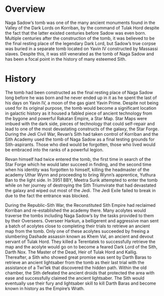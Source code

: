 # Overview

Naga Sadow’s tomb was one of the many ancient monuments found in the Valley of the Dark Lords on Korriban, by the command of Tulak Hord despite the fact that the latter existed centuries before Sadow was even born.
Multiple centuries after the construction of the tomb, it was believed to be the final resting place of the legendary Dark Lord, but Sadow’s true corpse was buried in a separate tomb located on Yavin IV constructed by Massassi slaves.
Despite this, it was still venerated as the tomb of Naga Sadow and has been a focal point in the history of many esteemed Sith.

# History

The tomb had been constructed as the final resting place of Naga Sadow long before he was born and he never ended up in it as he spent the last of his days on Yavin IV, a moon of the gas giant Yavin Prime.
Despite not being used for its original purpose, the tomb would become a significant location in galactic history as it housed a fabled piece of ancient technology from the bygone and powerful Rakatan Empire, a Star Map.
Star Maps were imbued with the dark side, pieces of technology that could self-repair and lead to one of the most devastating constructs of the galaxy, the Star Forge.
During the Jedi Civil War, Revan’s Sith had taken control of Korriban and the Sith Academy used the tomb of Naga Sadow as a final testing grounds for Sith-aspirants.
Those who died would be forgotten, those who lived would be embraced into the ranks of a powerful legion.

Revan himself had twice entered the tomb, the first time in search of the Star Forge which he would later succeed in finding, and the second time when his identity was forgotten to himself, killing the headmaster of the academy Uthar Wynn and proceeding to bring Wynn’s apprentice, Yuthura Ban to the light side.
In 3951 BBY, Meetra Surik attempted to enter the tomb while on her journey of destroying the Sith Triumvirate that had devastated the galaxy and wiped out most of the Jedi.
The Jedi Exile failed to break in due to the fact the entrance was blocked.

During the Republic-Sith War, the Reconstituted Sith Empire had reclaimed Korriban and re-established the academy there.
Many acolytes would traverse the tombs including Naga Sadow’s by the tasks provided to them by their Overseers.
Overseer Harkun, a belligerent and aggressive man sent a batch of acolytes close to completing their trials to retrieve an ancient map from the tomb.
Only one of these acolytes succeeded by freeing a slumbering Dashade assassin known as Khem Val, an ancient and devout servant of Tulak Hord.
They killed a Terentatek to successfully retrieve the map and the acolyte would go on to become a feared Dark Lord of the Sith, Darth Nox.
The Master of the Dead, Heir of Tulak Hord and Kallig.
Thereafter, a Sith who showed great promise was sent by Darth Baras to retrieve an ancient lightsaber from the tomb as their last trial with the assistance of a Twi’lek that discovered the hidden path.
Within the old chamber, the Sith defeated the ancient droids that protected the area with ease and successfully claimed the ancient lightsaber.
The Sith would eventually use their fury and lightsaber skill to kill Darth Baras and become known in history as the Empire’s Wrath.
